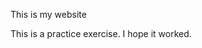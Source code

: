 <!-- +++
date = '2025-02-10T18:10:51-05:00'
draft = false
title = 'Welcome to my Hugo site'
+++ -->

This is my website

This is a practice exercise. I hope it worked.

